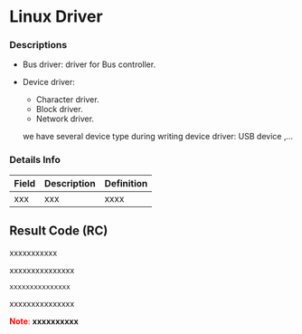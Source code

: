 # Linux Driver

### Descriptions

- Bus driver:  driver for Bus controller.

- Device driver: 

  - Character driver.
  - Block driver.
  - Network driver.

  we have several  device type  during writing device driver: USB device ,...

### Details Info

| **Field** | Description | Definition |
| --------- | :---------- | ---------- |
| xxx       | xxx         | xxxx       |

## Result Code (RC)
xxxxxxxxxxx

xxxxxxxxxxxxxxx

```
xxxxxxxxxxxxxxx
```

xxxxxxxxxxxxxxx

<span style="color:red">**Note**:</span> 	**xxxxxxxxxx**

